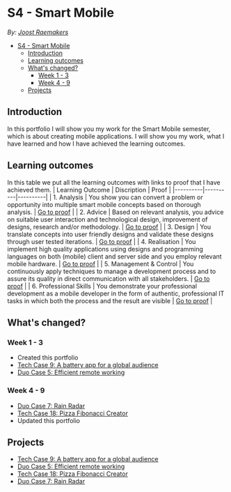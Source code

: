 # S4 - Smart Mobile

_By: [Joost Raemakers](https://github.com/jraemakers)_

-   [S4 - Smart Mobile](#s4---smart-mobile)
    -   [Introduction](#introduction)
    -   [Learning outcomes](#learning-outcomes)
    -   [What's changed?](#whats-changed)
        -   [Week 1 - 3](#week-1---3)
        -   [Week 4 - 9](#week-4---9)
    -   [Projects](#projects)

## Introduction

In this portfolio I will show you my work for the Smart Mobile semester, which is about creating mobile applications. I will show you my work, what I have learned and how I have achieved the learning outcomes.

## Learning outcomes

In this table we put all the learning outcomes with links to proof that I have achieved them.
| Learning Outcome | Discription | Proof |
|----------|----------|----------|
| 1. Analysis | You show you can convert a problem or opportunity into multiple smart mobile concepts based on thorough analysis. | [Go to proof](./Portfolio/Analysis.md) |
| 2. Advice | Based on relevant analysis, you advice on suitable user interaction and technological design, improvement of designs, research and/or methodology. | [Go to proof](./Portfolio/Advice.md) |
| 3. Design | You translate concepts into user friendly designs and validate these designs through user tested iterations. | [Go to proof](./Portfolio/Design.md) |
| 4. Realisation | You implement high quality applications using designs and programming languages on both (mobile) client and server side and you employ relevant mobile hardware. | [Go to proof](./Portfolio/Realisation.md) |
| 5. Management & Control | You continuously apply techniques to manage a development process and to assure its quality in direct communication with all stakeholders. | [Go to proof](./Portfolio/Management%20&%20Control.md) |
| 6. Professional Skills | You demonstrate your professional development as a mobile developer in the form of authentic, professional IT tasks in which both the process and the result are visible | [Go to proof](./Portfolio/Professional%20Skills.md) |

## What's changed?

### Week 1 - 3

-   Created this portfolio
-   [Tech Case 9: A battery app for a global audience](./tech_case_9/)
-   [Duo Case 5: Efficient remote working](https://github.com/jraemakers/Efficient-remote-working)

### Week 4 - 9

-   [Duo Case 7: Rain Radar](https://github.com/jraemakers/how-wet-will-i-get)
-   [Tech Case 18: Pizza Fibonacci Creator](./tech_case_18/)
-   Updated this portfolio

## Projects

-   [Tech Case 9: A battery app for a global audience](./tech_case_9/)
-   [Duo Case 5: Efficient remote working](https://github.com/jraemakers/Efficient-remote-working)
-   [Tech Case 18: Pizza Fibonacci Creator](./tech_case_18/)
-   [Duo Case 7: Rain Radar](https://github.com/jraemakers/how-wet-will-i-get)
